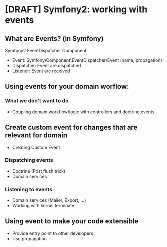 [DRAFT] Symfony2: working with events
=============================

## What are Events? (in Symfony)

Symfony2 EventDispatcher Component:
* Event: Symfony\Component\EventDispatcher\Event (name, propagation)
* Dispatcher: Event are dispatched
* Listener: Event are received

## Using events for your domain worflow:
### What we don't want to do

* Coupling domain workflow/logic with controllers and doctrine events

## Create custom event for changes that are relevant for domain

* Creating Custom Event

### Dispatching events

* Doctrine (Post flush trick)
* Domain services

### Listening to events

* Domain services (Mailer, Export, ...)
* Working with kernel.terminate

## Using event to make your code extensible

* Provide entry point to other developers
* Use propagation
